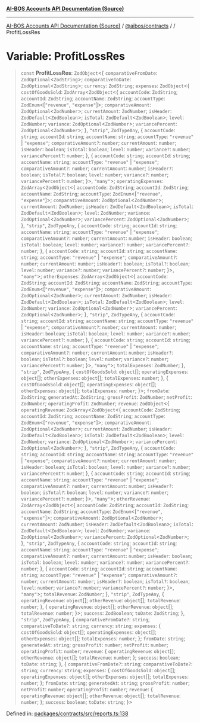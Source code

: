[**AI-BOS Accounts API Documentation (Source)**](../../../README.md)

***

[AI-BOS Accounts API Documentation (Source)](../../../README.md) / [@aibos/contracts](../README.md) / [](../README.md) / ProfitLossRes

# Variable: ProfitLossRes

> `const` **ProfitLossRes**: `ZodObject`\<\{ `comparativeFromDate`: `ZodOptional`\<`ZodString`\>; `comparativeToDate`: `ZodOptional`\<`ZodString`\>; `currency`: `ZodString`; `expenses`: `ZodObject`\<\{ `costOfGoodsSold`: `ZodArray`\<`ZodObject`\<\{ `accountCode`: `ZodString`; `accountId`: `ZodString`; `accountName`: `ZodString`; `accountType`: `ZodEnum`\<\[`"revenue"`, `"expense"`\]\>; `comparativeAmount`: `ZodOptional`\<`ZodNumber`\>; `currentAmount`: `ZodNumber`; `isHeader`: `ZodDefault`\<`ZodBoolean`\>; `isTotal`: `ZodDefault`\<`ZodBoolean`\>; `level`: `ZodNumber`; `variance`: `ZodOptional`\<`ZodNumber`\>; `variancePercent`: `ZodOptional`\<`ZodNumber`\>; \}, `"strip"`, `ZodTypeAny`, \{ `accountCode`: `string`; `accountId`: `string`; `accountName`: `string`; `accountType`: `"revenue"` \| `"expense"`; `comparativeAmount?`: `number`; `currentAmount`: `number`; `isHeader`: `boolean`; `isTotal`: `boolean`; `level`: `number`; `variance?`: `number`; `variancePercent?`: `number`; \}, \{ `accountCode`: `string`; `accountId`: `string`; `accountName`: `string`; `accountType`: `"revenue"` \| `"expense"`; `comparativeAmount?`: `number`; `currentAmount`: `number`; `isHeader?`: `boolean`; `isTotal?`: `boolean`; `level`: `number`; `variance?`: `number`; `variancePercent?`: `number`; \}\>, `"many"`\>; `operatingExpenses`: `ZodArray`\<`ZodObject`\<\{ `accountCode`: `ZodString`; `accountId`: `ZodString`; `accountName`: `ZodString`; `accountType`: `ZodEnum`\<\[`"revenue"`, `"expense"`\]\>; `comparativeAmount`: `ZodOptional`\<`ZodNumber`\>; `currentAmount`: `ZodNumber`; `isHeader`: `ZodDefault`\<`ZodBoolean`\>; `isTotal`: `ZodDefault`\<`ZodBoolean`\>; `level`: `ZodNumber`; `variance`: `ZodOptional`\<`ZodNumber`\>; `variancePercent`: `ZodOptional`\<`ZodNumber`\>; \}, `"strip"`, `ZodTypeAny`, \{ `accountCode`: `string`; `accountId`: `string`; `accountName`: `string`; `accountType`: `"revenue"` \| `"expense"`; `comparativeAmount?`: `number`; `currentAmount`: `number`; `isHeader`: `boolean`; `isTotal`: `boolean`; `level`: `number`; `variance?`: `number`; `variancePercent?`: `number`; \}, \{ `accountCode`: `string`; `accountId`: `string`; `accountName`: `string`; `accountType`: `"revenue"` \| `"expense"`; `comparativeAmount?`: `number`; `currentAmount`: `number`; `isHeader?`: `boolean`; `isTotal?`: `boolean`; `level`: `number`; `variance?`: `number`; `variancePercent?`: `number`; \}\>, `"many"`\>; `otherExpenses`: `ZodArray`\<`ZodObject`\<\{ `accountCode`: `ZodString`; `accountId`: `ZodString`; `accountName`: `ZodString`; `accountType`: `ZodEnum`\<\[`"revenue"`, `"expense"`\]\>; `comparativeAmount`: `ZodOptional`\<`ZodNumber`\>; `currentAmount`: `ZodNumber`; `isHeader`: `ZodDefault`\<`ZodBoolean`\>; `isTotal`: `ZodDefault`\<`ZodBoolean`\>; `level`: `ZodNumber`; `variance`: `ZodOptional`\<`ZodNumber`\>; `variancePercent`: `ZodOptional`\<`ZodNumber`\>; \}, `"strip"`, `ZodTypeAny`, \{ `accountCode`: `string`; `accountId`: `string`; `accountName`: `string`; `accountType`: `"revenue"` \| `"expense"`; `comparativeAmount?`: `number`; `currentAmount`: `number`; `isHeader`: `boolean`; `isTotal`: `boolean`; `level`: `number`; `variance?`: `number`; `variancePercent?`: `number`; \}, \{ `accountCode`: `string`; `accountId`: `string`; `accountName`: `string`; `accountType`: `"revenue"` \| `"expense"`; `comparativeAmount?`: `number`; `currentAmount`: `number`; `isHeader?`: `boolean`; `isTotal?`: `boolean`; `level`: `number`; `variance?`: `number`; `variancePercent?`: `number`; \}\>, `"many"`\>; `totalExpenses`: `ZodNumber`; \}, `"strip"`, `ZodTypeAny`, \{ `costOfGoodsSold`: `object`[]; `operatingExpenses`: `object`[]; `otherExpenses`: `object`[]; `totalExpenses`: `number`; \}, \{ `costOfGoodsSold`: `object`[]; `operatingExpenses`: `object`[]; `otherExpenses`: `object`[]; `totalExpenses`: `number`; \}\>; `fromDate`: `ZodString`; `generatedAt`: `ZodString`; `grossProfit`: `ZodNumber`; `netProfit`: `ZodNumber`; `operatingProfit`: `ZodNumber`; `revenue`: `ZodObject`\<\{ `operatingRevenue`: `ZodArray`\<`ZodObject`\<\{ `accountCode`: `ZodString`; `accountId`: `ZodString`; `accountName`: `ZodString`; `accountType`: `ZodEnum`\<\[`"revenue"`, `"expense"`\]\>; `comparativeAmount`: `ZodOptional`\<`ZodNumber`\>; `currentAmount`: `ZodNumber`; `isHeader`: `ZodDefault`\<`ZodBoolean`\>; `isTotal`: `ZodDefault`\<`ZodBoolean`\>; `level`: `ZodNumber`; `variance`: `ZodOptional`\<`ZodNumber`\>; `variancePercent`: `ZodOptional`\<`ZodNumber`\>; \}, `"strip"`, `ZodTypeAny`, \{ `accountCode`: `string`; `accountId`: `string`; `accountName`: `string`; `accountType`: `"revenue"` \| `"expense"`; `comparativeAmount?`: `number`; `currentAmount`: `number`; `isHeader`: `boolean`; `isTotal`: `boolean`; `level`: `number`; `variance?`: `number`; `variancePercent?`: `number`; \}, \{ `accountCode`: `string`; `accountId`: `string`; `accountName`: `string`; `accountType`: `"revenue"` \| `"expense"`; `comparativeAmount?`: `number`; `currentAmount`: `number`; `isHeader?`: `boolean`; `isTotal?`: `boolean`; `level`: `number`; `variance?`: `number`; `variancePercent?`: `number`; \}\>, `"many"`\>; `otherRevenue`: `ZodArray`\<`ZodObject`\<\{ `accountCode`: `ZodString`; `accountId`: `ZodString`; `accountName`: `ZodString`; `accountType`: `ZodEnum`\<\[`"revenue"`, `"expense"`\]\>; `comparativeAmount`: `ZodOptional`\<`ZodNumber`\>; `currentAmount`: `ZodNumber`; `isHeader`: `ZodDefault`\<`ZodBoolean`\>; `isTotal`: `ZodDefault`\<`ZodBoolean`\>; `level`: `ZodNumber`; `variance`: `ZodOptional`\<`ZodNumber`\>; `variancePercent`: `ZodOptional`\<`ZodNumber`\>; \}, `"strip"`, `ZodTypeAny`, \{ `accountCode`: `string`; `accountId`: `string`; `accountName`: `string`; `accountType`: `"revenue"` \| `"expense"`; `comparativeAmount?`: `number`; `currentAmount`: `number`; `isHeader`: `boolean`; `isTotal`: `boolean`; `level`: `number`; `variance?`: `number`; `variancePercent?`: `number`; \}, \{ `accountCode`: `string`; `accountId`: `string`; `accountName`: `string`; `accountType`: `"revenue"` \| `"expense"`; `comparativeAmount?`: `number`; `currentAmount`: `number`; `isHeader?`: `boolean`; `isTotal?`: `boolean`; `level`: `number`; `variance?`: `number`; `variancePercent?`: `number`; \}\>, `"many"`\>; `totalRevenue`: `ZodNumber`; \}, `"strip"`, `ZodTypeAny`, \{ `operatingRevenue`: `object`[]; `otherRevenue`: `object`[]; `totalRevenue`: `number`; \}, \{ `operatingRevenue`: `object`[]; `otherRevenue`: `object`[]; `totalRevenue`: `number`; \}\>; `success`: `ZodBoolean`; `toDate`: `ZodString`; \}, `"strip"`, `ZodTypeAny`, \{ `comparativeFromDate?`: `string`; `comparativeToDate?`: `string`; `currency`: `string`; `expenses`: \{ `costOfGoodsSold`: `object`[]; `operatingExpenses`: `object`[]; `otherExpenses`: `object`[]; `totalExpenses`: `number`; \}; `fromDate`: `string`; `generatedAt`: `string`; `grossProfit`: `number`; `netProfit`: `number`; `operatingProfit`: `number`; `revenue`: \{ `operatingRevenue`: `object`[]; `otherRevenue`: `object`[]; `totalRevenue`: `number`; \}; `success`: `boolean`; `toDate`: `string`; \}, \{ `comparativeFromDate?`: `string`; `comparativeToDate?`: `string`; `currency`: `string`; `expenses`: \{ `costOfGoodsSold`: `object`[]; `operatingExpenses`: `object`[]; `otherExpenses`: `object`[]; `totalExpenses`: `number`; \}; `fromDate`: `string`; `generatedAt`: `string`; `grossProfit`: `number`; `netProfit`: `number`; `operatingProfit`: `number`; `revenue`: \{ `operatingRevenue`: `object`[]; `otherRevenue`: `object`[]; `totalRevenue`: `number`; \}; `success`: `boolean`; `toDate`: `string`; \}\>

Defined in: [packages/contracts/src/reports.ts:138](https://github.com/pohlai88/accounts/blob/48103fb36d28b2b9bfb33472b6de2f719773cde9/packages/contracts/src/reports.ts#L138)
